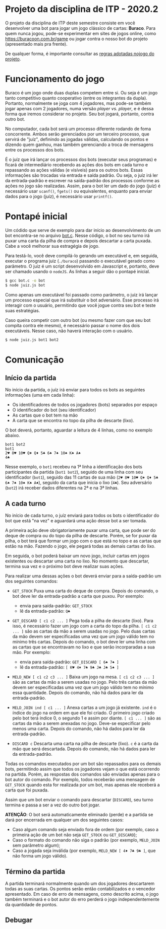 # Projeto da disciplina de ITP - 2020.2

O projeto da disciplina de ITP deste semestre consiste em você desenvolver uma bot para jogar um jogo clássico de cartas: **Buraco**.
Para quem nunca jogou, pode-se experimentar em sites de jogos online, como https://buracoon.com.br/game ou jogar contra o nosso bot do projeto (apresentado mais pra frente).

De qualquer forma, é importante consultar as [regras adotadas nojogo do projeto](./rules.md).

# Funcionamento do jogo

Buraco é um jogo onde duas duplas competem entre si. Ou seja é um jogo tanto competitivo quanto cooperativo (entre os integrantes da dupla). Portanto, normalmente se joga com 4 jogadores, mas pode-se também jogar apenas com 2 jogadores, numa versão *player vs. player*, e é dessa forma que iremos considerar no projeto. Seu bot jogará, portanto, contra outro bot.

No computador, cada bot será um processo diferente rodando de foma concorrente. Ambos serão gerenciados por um terceiro processo, que servirá de "juíz", definindo as jogadas válidas, calculando os pontos e dizendo quem ganhou, mas também gerenciando a troca de mensagens entre os processos dos bots.

É o juíz que irá lançar os processos dos bots (executar seus programas) e ficará de intermediário recebendo as ações dos bots em cada turno e repassando as ações válidas (e visíveis) para os outros bots. Essas informações são trocadas via entrada e saída padrão. Ou seja, o juíz irá ler da entrada-padrão e escrever na saída-padrão dos processos conforme as ações no jogo são realizadas. Assim, para o bot ler um dado do jogo (juíz) é necessário usar `scanf()`, `fgets()` ou equivalentes, enquanto para enviar dados para o jogo (juíz), é necessário usar `printf()`. 

# Pontapé inicial

Um códido que serve de exemplo para dar início ao desenvolvimento de um bot encontra-se no arquivo [bot.c](./bot.c). Nesse código, o bot no seu turno irá puxar uma carta da pilha de compra e depois descartar a carta puxada. Cabe a você melhorar sua estragégia de jogo.

Para testá-lo, você deve compilá-lo gerando um executável e, em seguida, executar o programa juiz (`./buraco`) passando o executável gerado como parâmetro. O juiz é um script desenvolvido em Javascript e, portanto, deve ser chamado usando o `nodeJS`. As linhas a seguir dão o pontapé inicial.

```sh
$ gcc bot.c -o bot
$ node juiz.js bot
```

Como apenas um executável foi passado como parâmetro, o juiz irá lançar um processo especial que irá substituir o bot adversário. Esse processo irá interagir com o usuário, permitindo que você jogue contra seu bot e teste suas estratégias.

Caso queira competir com outro bot (ou mesmo fazer com que seu bot compita contra ele mesmo), é necessário passar o nome dos dois executáveis. Nesse caso, não haverá interação com o usuário.

```sh
$ node juiz.js bot1 bot2
```

# Comunicação

## Início da partida

No início da partida, o juíz irá enviar para todos os bots as seguintes informações (uma em cada linha):
- Os identificadores de todos os jogadores (bots) separados por espaço
- O identificador do bot (seu identificador)
- As cartas que o bot tem na mão
- A carta que se encontra no topo da pilha de descarte (lixo).

O bot deverá, portanto, aguardar a leitura de 4 linhas, como no exemplo abaixo.
```
bot1 bot2
bot1
2♥ 8♥ 10♥ Q♦ Q♦ 5♣ 6♠ 7♠ 10♠ K♠ A♠
4♣
```
Nesse exemplo, o `bot1` recebeu na 1ª linha a identificação dos bots participantes da partida (`bot1 bot2`), seguido de uma linha com seu identificador (`bot1`), seguido das 11 cartas de sua mão (`2♥ 8♥ 10♥ Q♦ Q♦ 5♣ 6♠ 7♠ 10♠ K♠ A♠`), seguido da carta que inicia o lixo (`4♣`). Seu adversário (`bot2`) irá receber dados diferentes na 2ª e na 3ª linhas.

## A cada turno

No início de cada turno, o juíz enviará para todos os bots o identificador do bot que está "na vez" e aguardará uma ação desse bot a ser tomada.

A primeira ação deve obrigatoriamente puxar uma carta, que pode ser do deque de compra ou do topo da pilha de descarte. Porém, se for puxar da pilha, o bot terá que formar um jogo com o que está no topo e as cartas que estão na mão. Fazendo o jogo, ele pegará todas as demais cartas do lixo.

Em seguida, o bot poderá baixar um novo jogo, incluir cartas em jogos existentes ou descartar uma carta no lixo. No momento que descartar, termina sua vez e o próximo bot deve realizar suas ações.

Para realizar uma dessas ações o bot deverá enviar para a saída-padrão um dos seguintes comandos:

- `GET_STOCK`
  Puxa uma carta do deque de compra. Depois do comando, o bot deve ler da entrada-padrão a carta que puxou.
  Por exemplo:
  * envia para saída-padrão: `GET_STOCK`
  * lê da entrada-padrão: `Q♣`

- `GET_DISCARD [ c1 c2 ... ]`
  Pega toda a pilha de descarte (lixo).
  Para isso, é necessário fazer um jogo com a carta do topo da pilha.
  `[ c1 c2 ... ]` são as cartas da mão a serem usadas no jogo. Pelo duas cartas da mão devem ser especificadas uma vez que um jogo válido tem no mínimo três cartas.
  Depois do comando, o bot deve ler uma linha com as cartas que se encontravam no lixo e que serão incorparadas a sua mão.
  Por exemplo:
  * envia para saída-padrão: `GET_DISCARD [ 6♠ 7♠ ]`
  * lê da entrada-padrão: `[ K♥ 4♦ 7♣ 9♣ J♣ J♣ 5♠ ]`

- `MELD_NEW [ c1 c2 c3 ... ]`
  Baixa um jogo na mesa.
  `[ c1 c2 c3 ... ]` são as cartas da mão a serem usadas no jogo. Pelo três cartas da mão devem ser especificadas uma vez que um jogo válido tem no mínimo essa quantidade.
  Depois do comando, não há dados para ler da entrada-padrão.

- `MELD_JOIN ind [ c1 ... ]`
  Anexa cartas a um jogo já existente.
  `ind` é o índice do jogo na ordem em que ele foi criado. O primeiro jogo criado pelo bot terá índice 0, o segundo 1 e assim por diante.
  `[ c1 ... ]` são as cartas da mão a serem anexadas no jogo. Deve-se especificar pelo menos uma carta.
  Depois do comando, não há dados para ler da entrada-padrão.

- `DISCARD c`
  Descarta uma carta na pilha de descarte (lixo).
  `c` é a carta da mão que será descartada.
  Depois do comando, não há dados para ler da entrada-padrão.

Todas os comandos executados por um bot são repassados para os demais bots, permitindo assim que todos os jogadores vejam o que está ocorrendo na partida. Porém, as respostas dos comandos são enviadas apenas para o bot autor do comando. Por exemplo, todos receberão uma mensagem de `GET_STOCK` quando esta for realizada por um bot, mas apenas ele receberá a carta que foi puxada.

Assim que um bot enviar o comando para descartar (`DISCARD`), seu turno termina e passa a ser a vez do outro bot jogar.

**ATENÇÃO**: O bot será automaticamente eliminado (perde) e a partida se dará por encerrada em qualquer um dos seguintes casos:
* Caso algum comando seja enviado fora de ordem (por exemplo, caso a primeira ação de um bot não seja `GET_STOCK` ou `GET_DISCARD`);
* Caso o formato do comando não siga o padrão (por exemplo, `MELD_JOIN` sem parãmetro algum);
* Caso a jogada seja inválida (por exemplo, `MELD_NEW [ 4♦ 7♣ 9♣ ]`, que não forma um jogo válido).

## Término da partida

A partida terminará normalmente quando um dos jogadores descartarem todas as suas cartas. Os pontos serão então contabilizados e o vencedor apresentado. Em caso de erro de mensagens, como descrito acima, o jogo também terminará e o bot autor do erro perderá o jogo independentemente da quantidade de pontos.

## Debugar

